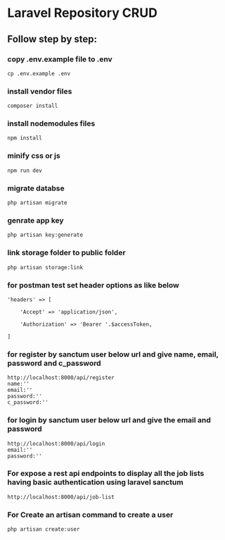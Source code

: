 # Laravel Repository CRUD

## Follow step by step:


### copy .env.example file to .env

```
cp .env.example .env
```

### install vendor files

```
composer install
```

### install nodemodules files

```
npm install
```

### minify css or js

```
npm run dev
```

### migrate databse

```
php artisan migrate
```

### genrate app key

```
php artisan key:generate
```
### link storage folder to public folder

```
php artisan storage:link
```

### for postman test set header options as like below

```
'headers' => [

    'Accept' => 'application/json',

    'Authorization' => 'Bearer '.$accessToken,

]
```

### for register by sanctum user below url and give name, email, password and c_password

```
http://localhost:8000/api/register
name:''
email:''
password:''
c_password:''
```
### for login by sanctum user below url and give the email and password

```
http://localhost:8000/api/login
email:''
password:''
```
### For expose a rest api endpoints to display all the job lists having basic authentication using laravel sanctum

```
http://localhost:8000/api/job-list
```


### For Create an artisan command to create a user 

```
php artisan create:user
```
